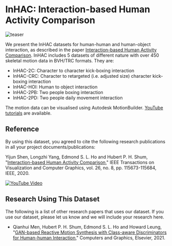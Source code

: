 # InHAC: Interaction-based Human Activity Comparison

![teaser](https://user-images.githubusercontent.com/77708790/146571925-dc3b1e8c-d7dd-42e9-9103-1aa4e0bd5c5d.png)

<p>We present the InHAC datasets for human-human and human-object interaction, as described in the paper <a href="http://hubertshum.com/pbl_tvcg2020interaction.htm">Interaction-based Human Activity Comparison</a>. InHAC includes 5 datasets of different nature with over 450 skeletal motion data in BVH/TRC formats. They are:</p>
<ul>
  <li>InHAC-2C: Character to character kick-boxing interaction</li>
<li>InHAC-CRC: Character to retargeted (i.e. adjusted size) character kick-boxing interaction</li>
<li>InHAC-HOI: Human to object interaction</li>
<li>InHAC-2PB: Two people boxing interaction</li>
<li>InHAC-2PD: Two people daily movement interaction</li>
</ul>

The motion data can be visualised using Autodesk MotionBuilder. <a href="https://www.youtube.com/playlist?list=PLtv0q3KQ5a9rKTl3v4qwmTY2VaXemwPu8">YouTube tutorials</a> are available.

<h2>Reference</h2>
<p>By using this dataset, you agreed to cite the following research publications in all your project documents/publications:</p>
<p ">Yijun Shen, Longzhi Yang, Edmond S. L. Ho and Hubert P. H. Shum, "<a href="http://hubertshum.com/pbl_tvcg2020interaction.htm">Interaction-based Human Activity Comparison</a>," IEEE Transactions on Visualization and Computer Graphics, vol. 26, no. 8, pp. 115673-115684, IEEE, 2020.</p>

[![YouTube Video](https://img.youtube.com/vi/uI3mxo04RO0/1.jpg)](http://www.youtube.com/watch?v=uI3mxo04RO0)

<h2>Research Using This Dataset</h2>
<p>The following is a list of other research papers that uses our dataset. If you use our dataset, please let us know and we will include your research here.</p>
<ul>
<li>Qianhui Men, Hubert P. H. Shum, Edmond S. L. Ho and Howard Leung, "<a href="http://hubertshum.com/pbl_cag2021reactive.htm">GAN-based Reactive Motion Synthesis with Class-aware Discriminators for Human-human Interaction</a>," Computers and Graphics, Elsevier, 2021.</li>
<ul>
